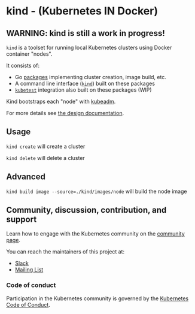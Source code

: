 # kind - (**K**ubernetes **IN** **D**ocker)

## WARNING: kind is still a work in progress!

`kind` is a toolset for running local Kubernetes clusters using Docker container "nodes".

It consists of:
 - Go [packages](./pkg) implementing cluster creation, image build, etc.
 - A command line interface ([`kind`](./cmd/kind)) built on these packages
 - [`kubetest`](https://github.com/kubernetes/test-infra/tree/master/kubetest) integration also built on these packages (WIP)

Kind bootstraps each "node" with [kubeadm](https://kubernetes.io/docs/reference/setup-tools/kubeadm/kubeadm/).

For more details see [the design documentation](./docs/design.md).

## Usage

`kind create` will create a cluster

`kind delete` will delete a cluster

## Advanced

`kind build image --source=./kind/images/node` will build the node image

## Community, discussion, contribution, and support

Learn how to engage with the Kubernetes community on the [community page](http://kubernetes.io/community/).

You can reach the maintainers of this project at:

- [Slack](http://slack.k8s.io/)
- [Mailing List](https://groups.google.com/forum/#!forum/kubernetes-dev)

### Code of conduct

Participation in the Kubernetes community is governed by the [Kubernetes Code of Conduct](code-of-conduct.md).

[owners]: https://git.k8s.io/community/contributors/guide/owners.md
